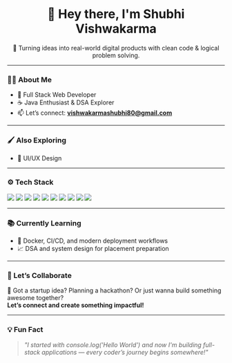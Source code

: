 <h1 align="center">👋 Hey there, I'm Shubhi Vishwakarma</h1>                                       

<p align="center">🚀 Turning ideas into real-world digital products with clean code & logical problem solving.</p>
                                                                                                                                      
---                                                                       
                                                                                                                                             
### 🧑‍💻 About Me                                                                                                                                                                                               
                                                                                                                                                                                     
- 🔧 Full Stack Web Developer                                                                                               
- ☕ Java Enthusiast & DSA Explorer                                                     
- 📫 Let’s connect: **vishwakarmashubhi80@gmail.com**                                                            
                                                                         
---         
             
### 🖌️ Also Exploring   
                                             
- 🎨 UI/UX Design 
---

### ⚙️ Tech Stack

<p align="left">
  <img src="https://img.shields.io/badge/HTML5-E34F26?style=flat&logo=html5&logoColor=white"/>
  <img src="https://img.shields.io/badge/CSS3-1572B6?style=flat&logo=css3&logoColor=white"/>
  <img src="https://img.shields.io/badge/Tailwind_CSS-38B2AC?style=flat&logo=tailwindcss&logoColor=white"/>
  <img src="https://img.shields.io/badge/JavaScript-F7DF1E?style=flat&logo=javascript&logoColor=black"/>
  <img src="https://img.shields.io/badge/React-20232A?style=flat&logo=react&logoColor=61DAFB"/>
  <img src="https://img.shields.io/badge/Node.js-339933?style=flat&logo=nodedotjs&logoColor=white"/>
  <img src="https://img.shields.io/badge/Express.js-000000?style=flat&logo=express&logoColor=white"/>
  <img src="https://img.shields.io/badge/MongoDB-47A248?style=flat&logo=mongodb&logoColor=white"/>
  <img src="https://img.shields.io/badge/Java-ED8B00?style=flat&logo=java&logoColor=white"/>
  <img src="https://img.shields.io/badge/Figma-F24E1E?style=flat&logo=figma&logoColor=white"/>
</p>
            
---

### 📚 Currently Learning
 
- 🐳 Docker, CI/CD, and modern deployment workflows  
- 📈 DSA and system design for placement preparation  

---                

### 🤝 Let’s Collaborate

🚀 Got a startup idea? Planning a hackathon? Or just wanna build something awesome together?  
**Let’s connect and create something impactful!**

---

### 💡 Fun Fact

> *"I started with console.log('Hello World') and now I'm building full-stack applications — every coder’s journey begins somewhere!"*


